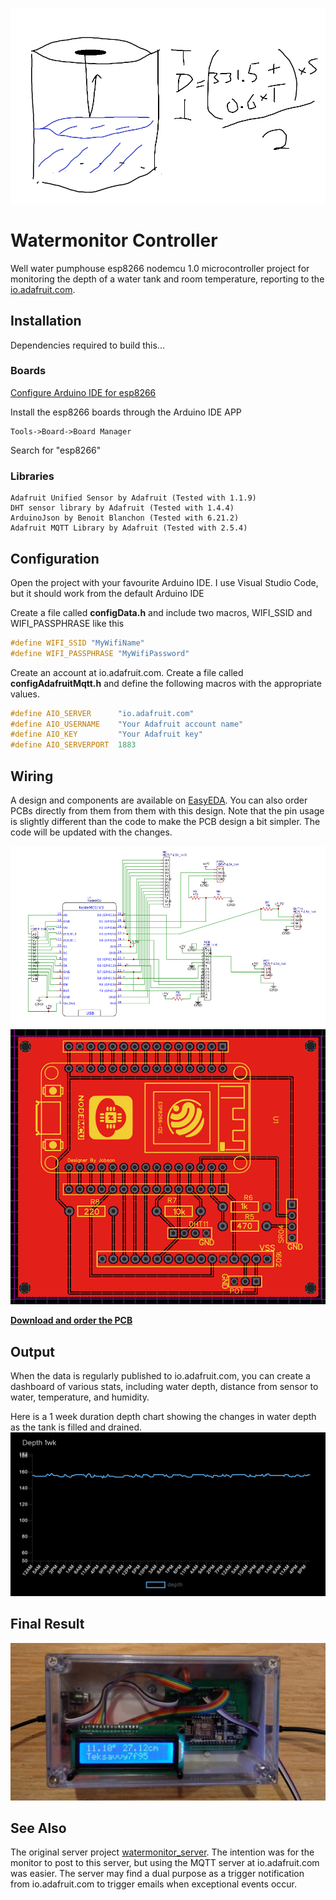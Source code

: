 ![Water Tank Diagram](/images/WaterTankDiagram.png)

# Watermonitor Controller

Well water pumphouse esp8266 nodemcu 1.0 microcontroller project for monitoring the depth of a water tank and room temperature, reporting to the [io.adafruit.com](https://io.adafruit.com/).

## Installation

Dependencies required to build this...

### Boards

[Configure Arduino IDE for esp8266](https://www.make-it.ca/setup-nodemcu-arduino-ide/)

Install the esp8266 boards through the Arduino IDE APP

    Tools->Board->Board Manager

Search for "esp8266"

### Libraries

    Adafruit Unified Sensor by Adafruit (Tested with 1.1.9)
    DHT sensor library by Adafruit (Tested with 1.4.4)
    ArduinoJson by Benoit Blanchon (Tested with 6.21.2)
    Adafruit MQTT Library by Adafruit (Tested with 2.5.4)

## Configuration

Open the project with your favourite Arduino IDE. I use Visual Studio Code, but it should work from the default Arduino IDE

Create a file called **configData.h** and include two macros, WIFI_SSID and WIFI_PASSPHRASE like this

```C++
#define WIFI_SSID "MyWifiName"
#define WIFI_PASSPHRASE "MyWifiPassword"
```

Create an account at io.adafruit.com.
Create a file called **configAdafruitMqtt.h** and define the following macros with the appropriate values.

```C++
#define AIO_SERVER      "io.adafruit.com"
#define AIO_USERNAME    "Your Adafruit account name"
#define AIO_KEY         "Your Adafruit key"
#define AIO_SERVERPORT  1883
```

## Wiring

A design and components are available on [EasyEDA](https://easyeda.com/kokuda/watermonitor_copy). You can also order PCBs directly from them from them with this design. Note that the pin usage is slightly different than the code to make the PCB design a bit simpler. The code will be updated with the changes.

![Circuit Diagram](/images/Circuit.png)
![PCB Layout](/images/PCB.png)

[**Download and order the PCB**](https://easyeda.com/kokuda/watermonitor_copy)

## Output

When the data is regularly published to io.adafruit.com, you can create a dashboard of various stats, including water depth, distance from sensor to water, temperature, and humidity.

Here is a 1 week duration depth chart showing the changes in water depth as the tank is filled and drained.
![Example io.adafruit.com Water Depth Chart](/images/Adafruit.png)

## Final Result

![Final Water Tank Monitor Device](images/FinalBox.jpg)

## See Also

The original server project [watermonitor_server](https://github.com/kokuda/watermonitor-server). The intention was for the monitor to post to this server, but using the MQTT server at io.adafruit.com was easier. The server may find a dual purpose as a trigger notification from io.adafruit.com to trigger emails when exceptional events occur.
